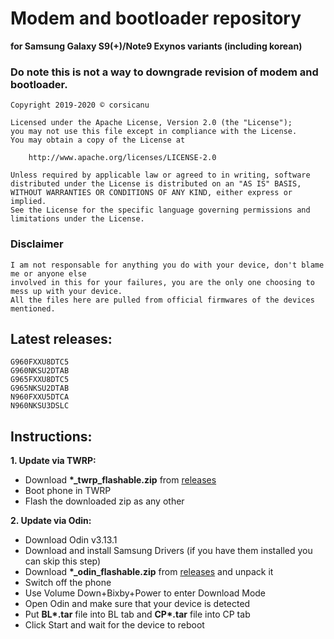 # Modem and bootloader repository 
**for Samsung Galaxy S9(+)/Note9 Exynos variants (including korean)**

### Do note this is not a way to downgrade revision of modem and bootloader.

```
Copyright 2019-2020 © corsicanu

Licensed under the Apache License, Version 2.0 (the "License");
you may not use this file except in compliance with the License.
You may obtain a copy of the License at

    http://www.apache.org/licenses/LICENSE-2.0

Unless required by applicable law or agreed to in writing, software
distributed under the License is distributed on an "AS IS" BASIS,
WITHOUT WARRANTIES OR CONDITIONS OF ANY KIND, either express or implied.
See the License for the specific language governing permissions and
limitations under the License.
```
### Disclaimer
```
I am not responsable for anything you do with your device, don't blame me or anyone else 
involved in this for your failures, you are the only one choosing to mess up with your device. 
All the files here are pulled from official firmwares of the devices mentioned.
```

## Latest releases:
```
G960FXXU8DTC5
G960NKSU2DTAB
G965FXXU8DTC5
G965NKSU2DTAB
N960FXXU5DTCA
N960NKSU3DSLC

```

## Instructions:
**1. Update via TWRP:**
   - Download **\*\_twrp\_flashable\.zip** from [releases](https://github.com/corsicanu/9810-bootloaders_and_modems/releases)
   - Boot phone in TWRP
   - Flash the downloaded zip as any other

**2. Update via Odin:**
   - Download Odin v3.13.1
   - Download and install Samsung Drivers (if you have them installed you can skip this step)
   - Download **\*\_odin\_flashable\.zip** from [releases](https://github.com/corsicanu/9810-bootloaders_and_modems/releases) and unpack it
   - Switch off the phone
   - Use Volume Down+Bixby+Power to enter Download Mode
   - Open Odin and make sure that your device is detected
   - Put **BL\*.tar** file into BL tab and **CP\*.tar** file into CP tab
   - Click Start and wait for the device to reboot
